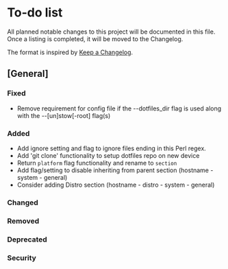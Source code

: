 # To-do list

All planned notable changes to this project will be documented in this file.
Once a listing is completed, it will be moved to the Changelog.

The format is inspired by [Keep a Changelog](https://keepachangelog.com/en/1.0.0/).

## [General]

### Fixed

- Remove requirement for config file if the --dotfiles_dir flag is used along with the --[un]stow[-root] flag(s)

### Added

- Add ignore setting and flag to ignore files ending in this Perl regex.
- Add 'git clone' functionality to setup dotfiles repo on new device
- Return `platform` flag functionality and rename to `section`
- Add flag/setting to disable inheriting from parent section (hostname - system - general)
- Consider adding Distro section (hostname - distro - system - general)

### Changed

### Removed

### Deprecated

### Security
